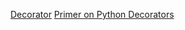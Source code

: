 <a href="https://sourcemaking.com/design_patterns/decorator">Decorator</a>
<a href="https://realpython.com/primer-on-python-decorators/">Primer on Python Decorators</a>
